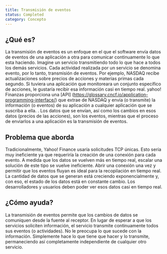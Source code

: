 ```yaml
---
title: Transmisión de eventos
status: Completed
category: Concepto
---
```


## ¿Qué es?

La transmisión de eventos es un enfoque en el que el software envía datos de eventos de una aplicación a otra para comunicar continuamente lo que esta haciendo.
Imagine un servicio transmitiendo todo lo que hace a todos los demás servicios.
Cada actividad realizada por un servicio se denomina evento, por lo tanto, transmisión de eventos.
Por ejemplo, NASDAQ recibe actualizaciones sobre precios de acciones y materias primas cada segundo.
Si tuviera una aplicación que monitoreara un conjunto específico de acciones, le gustaría recibir esa información casi en tiempo real.
yahoo! Finanzas proporciona una [API] (https://glossary.cncf.io/application-programming-interface/) que extrae de NASDAQ y envía (o transmite) la información (o eventos) de su aplicación a cualquier aplicación que se suscriba a ella. .
Los datos que se envían, así como los cambios en esos datos (precios de las acciones), son los eventos, mientras que el proceso de enviarlos a una aplicación es la transmisión de eventos.

## Problema que aborda

Tradicionalmente, Yahoo! Finance usaría solicitudes TCP únicas.
Esto sería muy ineficiente ya que requeriría la creación de una conexión para cada evento.
A medida que los datos se vuelven más en tiempo real, escalar una solución de este tipo se vuelve ineficiente.
Abrir una conexión una vez y permitir que los eventos fluyan es ideal para la recopilación en tiempo real.
La cantidad de datos que se generan está creciendo exponencialmente y, con eso, el estado de los datos está en constante cambio. Los desarrolladores y usuarios deben poder ver esos datos casi en tiempo real.

## ¿Cómo ayuda?

La transmisión de eventos permite que los cambios de datos se comuniquen desde la fuente al receptor.
En lugar de esperar a que los servicios soliciten información, el servicio transmite continuamente todos sus eventos (o actividades).
No le preocupa lo que sucede con la información.
Simplemente hace lo que tiene que hacer y lo transmite, permaneciendo así completamente independiente de cualquier otro servicio.
